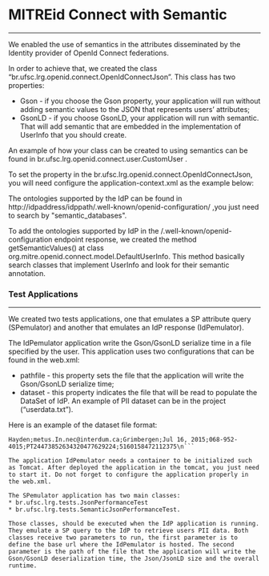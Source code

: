 # MITREid Connect with Semantic
---

We enabled the use of semantics in the attributes disseminated by the Identity provider of OpenId Connect federations.
 
In order to achieve that, we created the class  “br.ufsc.lrg.openid.connect.OpenIdConnectJson”. This class has two properties: 
* Gson  - if you choose the Gson property, your application will run without adding semantic values to the JSON that represents users’ attributes;
* GsonLD -  if you choose GsonLD, your application will run with semantic. That will add semantic that are embedded in the implementation of UserInfo that you should create.
 
An example of how your class can be created to using semantics can be found in br.ufsc.lrg.openid.connect.user.CustomUser .
 
To set the property in the br.ufsc.lrg.openid.connect.OpenIdConnectJson, you will need configure the application-context.xml as the example below: 
 
<bean id="jsonld" class="br.com.srs.gsonld.GsonLD"></bean>
<bean class="br.ufsc.lrg.openid.connect.OpenIdConnectJson">
<property name="gsonLD" ref="jsonld"/>
</bean>
 
The ontologies supported by the IdP can be found in http://idpaddress/idppath/.well-known/openid-configuration/ ,you just need to search by "semantic_databases".
 
To add the ontologies supported by IdP in the /.well-known/openid-configuration endpoint response, we created the method getSemanticValues() at class org.mitre.openid.connect.model.DefaultUserInfo. This method basically search classes that implement UserInfo and look for their semantic annotation.

### Test Applications
---
 
We created two tests applications, one that emulates a SP attribute query (SPemulator) and another that emulates an IdP response (IdPemulator).
 
The IdPemulator application write the Gson/GsonLD serialize time in a file specified by the user.
This application uses two configurations that can be found in the web.xml: 
* pathfile - this property sets the file that the application will write the Gson/GsonLD serialize time;
* dataset  - this property indicates the file that will be read to populate the DataSet of IdP. An example of PII dataset can be in the project (“userdata.txt”).
 
 
Here is an example of the dataset file format:
 
```name;email;city;birthday;phone;bankacc;id\n
Hayden;metus.In.nec@interdum.ca;Grimbergen;Jul 16, 2015;068-952-4015;PT24473852634320477629224;5160158472112375\n```
 
The application IdPemulator needs a container to be initialized such as Tomcat. After deployed the application in the tomcat, you just need to start it. Do not forget to configure the application properly in the web.xml.
 
The SPemulator application has two main classes:
* br.ufsc.lrg.tests.JsonPerformanceTest
* br.ufsc.lrg.tests.SemanticJsonPerformanceTest.
 
Those classes, should be executed when the IdP application is running. They emulate a SP query to the IdP to retrieve users PII data. Both classes receive two parameters to run, the first parameter is to define the base url where the IdPemulator is hosted. The second parameter is the path of the file that the application will write the Gson/GsonLD deserialization time, the Json/JsonLD size and the overall runtime.
